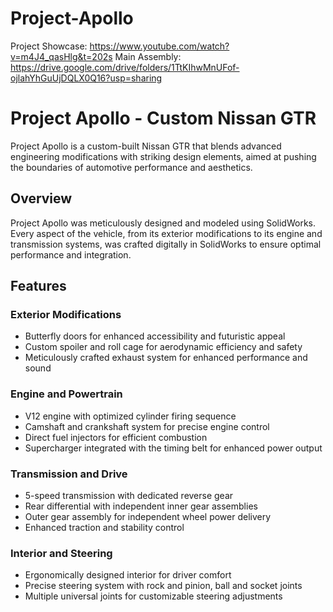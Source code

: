 # Project-Apollo

Project Showcase: https://www.youtube.com/watch?v=m4J4_qasHlg&t=202s
Main Assembly: https://drive.google.com/drive/folders/1TtKIhwMnUFof-ojlahYhGuUjDQLX0Q16?usp=sharing

# Project Apollo - Custom Nissan GTR

Project Apollo is a custom-built Nissan GTR that blends advanced engineering modifications with striking design elements, aimed at pushing the boundaries of automotive performance and aesthetics.

## Overview

Project Apollo was meticulously designed and modeled using SolidWorks. Every aspect of the vehicle, from its exterior modifications to its engine and transmission systems, was crafted digitally in SolidWorks to ensure optimal performance and integration.

## Features

### Exterior Modifications
- Butterfly doors for enhanced accessibility and futuristic appeal
- Custom spoiler and roll cage for aerodynamic efficiency and safety
- Meticulously crafted exhaust system for enhanced performance and sound

### Engine and Powertrain
- V12 engine with optimized cylinder firing sequence
- Camshaft and crankshaft system for precise engine control
- Direct fuel injectors for efficient combustion
- Supercharger integrated with the timing belt for enhanced power output

### Transmission and Drive
- 5-speed transmission with dedicated reverse gear
- Rear differential with independent inner gear assemblies
- Outer gear assembly for independent wheel power delivery
- Enhanced traction and stability control

### Interior and Steering
- Ergonomically designed interior for driver comfort
- Precise steering system with rock and pinion, ball and socket joints
- Multiple universal joints for customizable steering adjustments
